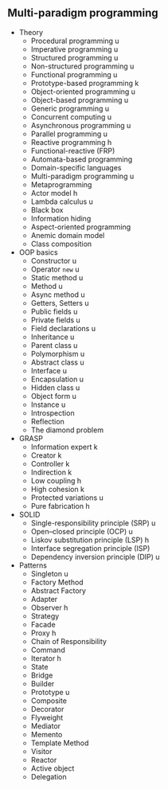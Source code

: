 ## Multi-paradigm programming

- Theory
  - Procedural programming u
  - Imperative programming u
  - Structured programming u
  - Non-structured programming u
  - Functional programming u
  - Prototype-based programming k
  - Object-oriented programming u
  - Object-based programming u
  - Generic programming u
  - Concurrent computing u
  - Asynchronous programming u
  - Parallel programming u
  - Reactive programming h
  - Functional-reactive (FRP)
  - Automata-based programming
  - Domain-specific languages
  - Multi-paradigm programming u
  - Metaprogramming
  - Actor model h
  - Lambda calculus u
  - Black box
  - Information hiding
  - Aspect-oriented programming
  - Anemic domain model
  - Class composition
- OOP basics
  - Constructor u
  - Operator `new` u
  - Static method u
  - Method u
  - Async method u
  - Getters, Setters u
  - Public fields u
  - Private fields u
  - Field declarations u
  - Inheritance u
  - Parent class u
  - Polymorphism u
  - Abstract class u
  - Interface u
  - Encapsulation u
  - Hidden class u
  - Object form u
  - Instance u
  - Introspection
  - Reflection
  - The diamond problem
- GRASP
  - Information expert k
  - Creator k
  - Controller k
  - Indirection k
  - Low coupling h
  - High cohesion k
  - Protected variations u
  - Pure fabrication h
- SOLID
  - Single-responsibility principle (SRP) u
  - Open–closed principle (OCP) u
  - Liskov substitution principle (LSP) h
  - Interface segregation principle (ISP)
  - Dependency inversion principle (DIP) u
- Patterns
  - Singleton u
  - Factory Method
  - Abstract Factory
  - Adapter
  - Observer h
  - Strategy
  - Facade
  - Proxy h
  - Chain of Responsibility
  - Command
  - Iterator h
  - State
  - Bridge
  - Builder
  - Prototype u
  - Composite
  - Decorator
  - Flyweight
  - Mediator
  - Memento
  - Template Method
  - Visitor
  - Reactor
  - Active object
  - Delegation
